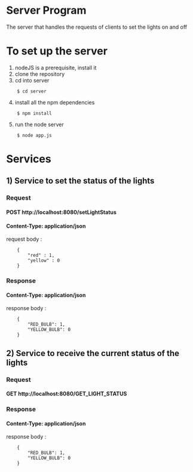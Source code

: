 # Server Program

The server that handles the requests of clients to set the lights on and off

# To set up the server

1) nodeJS is a prerequisite, install it 
2) clone the repository
3) cd into server
```
    $ cd server
```
4) install all the npm dependencies 
```
    $ npm install
```
5) run the node server
```
    $ node app.js
```

# Services

## 1) Service to set the status of the lights

### Request

#### POST http://localhost:8080/setLightStatus
#### Content-Type: application/json

request body :
```
    {
        "red" : 1,
        "yellow" : 0
    }          
```

### Response 

#### Content-Type: application/json

response body :
```
    {
        "RED_BULB": 1,
        "YELLOW_BULB": 0
    }
```

## 2) Service to receive the current status of the lights

### Request

#### GET http://localhost:8080/GET_LIGHT_STATUS

### Response 

#### Content-Type: application/json

response body :
```
    {
        "RED_BULB": 1,
        "YELLOW_BULB": 0
    }
```